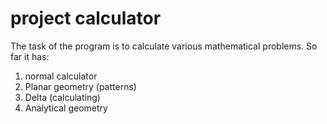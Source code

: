# project calculator
The task of the program is to calculate various mathematical problems.
So far it has:
1. normal calculator
2. Planar geometry (patterns)
3. Delta (calculating)
4. Analytical geometry 
